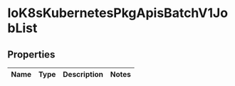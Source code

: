 
# IoK8sKubernetesPkgApisBatchV1JobList

## Properties
Name | Type | Description | Notes
------------ | ------------- | ------------- | -------------



